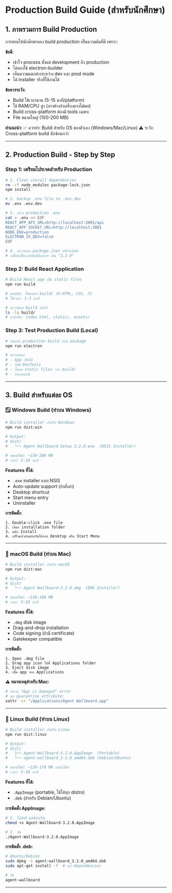 # Production Build Guide (สำหรับนักศึกษา)

## 1. ภาพรวมการ Build Production

การสอนให้นักศึกษาลอง build production เป็นความคิดที่ดี เพราะ:

**ข้อดี:**
- เข้าใจ process ตั้งแต่ development ถึง production
- ได้ลองใช้ electron-builder
- เห็นความแตกต่างระหว่าง dev และ prod mode
- ได้ installer จริงที่ใช้งานได้

**ข้อควรระวัง:**
- Build ใช้เวลานาน (5-15 นาที/platform)
- ใช้ RAM/CPU สูง (อาจค้างถ้าเครื่องแรงไม่พอ)
- Build cross-platform ต้องมี tools เฉพาะ
- File ขนาดใหญ่ (100-200 MB)

**คำแนะนำ:**
✅ ควรทำ: Build สำหรับ OS ของตัวเอง (Windows/Mac/Linux)
⚠️ ระวัง: Cross-platform build ซับซ้อนกว่า

---

## 2. Production Build - Step by Step

### Step 1: เตรียมโปรเจคสำหรับ Production

```bash
# 1. Clean install dependencies 
rm -rf node_modules package-lock.json
npm install

# 2. backup .env file to .env.dev
mv .env .env.dev

# 3. สร้าง production .env
cat > .env << EOF
REACT_APP_API_URL=http://localhost:3001/api
REACT_APP_SOCKET_URL=http://localhost:3001
NODE_ENV=production
ELECTRON_IS_DEV=false
EOF

# 4. ตรวจสอบ package.json version
# เปลี่ยนเป็นเวอร์ชันที่ต้องการ เช่น "3.2.0"
```

### Step 2: Build React Application

```bash
# Build React app เป็น static files
npm run build

# ผลลัพธ์: โฟลเดอร์ build/ ที่มี HTML, CSS, JS
# ใช้เวลา: 1-3 นาที

# ตรวจสอบ build สำเร็จ
ls -la build/
# ควรเห็น: index.html, static/, assets/
```

### Step 3: Test Production Build (Local)

```bash
# ทดสอบ production build ก่อน package
npm run electron

# ตรวจสอบ:
# - App เปิดได้
# - ไม่มี DevTools
# - โหลด static files จาก build/
# - ทำงานปกติ
```

---

## 3. Build สำหรับแต่ละ OS

### 🪟 Windows Build (ทำบน Windows)

```bash
# Build installer สำหรับ Windows
npm run dist:win

# Output:
# dist/
#   └── Agent Wallboard Setup 3.2.0.exe  (NSIS Installer)

# ขนาดไฟล์: ~150-200 MB
# เวลา: 5-10 นาที
```

**Features ที่ได้:**
- `.exe` installer แบบ NSIS
- Auto-update support (ถ้าตั้งค่า)
- Desktop shortcut
- Start menu entry
- Uninstaller

**การติดตั้ง:**
```
1. Double-click .exe file
2. เลือก installation folder
3. คลิก Install
4. เสร็จแล้วสามารถรันได้จาก Desktop หรือ Start Menu
```

---

### 🍎 macOS Build (ทำบน Mac)

```bash
# Build installer สำหรับ macOS
npm run dist:mac

# Output:
# dist/
#   └── Agent Wallboard-3.2.0.dmg  (DMG Installer)

# ขนาดไฟล์: ~120-180 MB
# เวลา: 5-10 นาที
```

**Features ที่ได้:**
- `.dmg` disk image
- Drag-and-drop installation
- Code signing (ถ้ามี certificate)
- Gatekeeper compatible

**การติดตั้ง:**
```
1. Open .dmg file
2. Drag app icon ไปที่ Applications folder
3. Eject disk image
4. เปิด app จาก Applications
```

**⚠️ หมายเหตุสำหรับ Mac:**
```bash
# ถ้าเจอ "App is damaged" error
# ลบ quarantine attribute:
xattr -cr "/Applications/Agent Wallboard.app"
```

---

### 🐧 Linux Build (ทำบน Linux)

```bash
# Build installer สำหรับ Linux
npm run dist:linux

# Output:
# dist/
#   ├── Agent-Wallboard-3.2.0.AppImage  (Portable)
#   └── agent-wallboard_3.2.0_amd64.deb (Debian/Ubuntu)

# ขนาดไฟล์: ~120-170 MB แต่ละไฟล์
# เวลา: 5-10 นาที
```

**Features ที่ได้:**
- `.AppImage` (portable, ใช้ได้ทุก distro)
- `.deb` (สำหรับ Debian/Ubuntu)

**การติดตั้ง AppImage:**
```bash
# 1. ให้สิทธิ์ execute
chmod +x Agent-Wallboard-3.2.0.AppImage

# 2. รัน
./Agent-Wallboard-3.2.0.AppImage
```

**การติดตั้ง .deb:**
```bash
# Ubuntu/Debian
sudo dpkg -i agent-wallboard_3.2.0_amd64.deb
sudo apt-get install -f  # แก้ dependencies

# รัน
agent-wallboard
```

---
